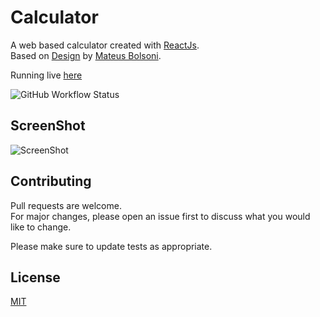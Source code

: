 # Calculator

A web based calculator created with [ReactJs](https://reactjs.org/). \
Based on
[Design](https://dribbble.com/shots/15066200-Calculator-App?utm_source=Clipboard_Shot&utm_campaign=mbolsoni&utm_content=Calculator%20App&utm_medium=Social_Share&utm_source=Clipboard_Shot&utm_campaign=mbolsoni&utm_content=Calculator%20App&utm_medium=Social_Share)
by [Mateus Bolsoni](https://dribbble.com/mbolsoni).

Running live [here](https://calculator-1738.web.app)

![GitHub Workflow Status](https://img.shields.io/github/workflow/status/augustinesaidimu/calculator/Release?style=flat-square)

## ScreenShot

![ScreenShot](https://raw.githubusercontent.com/augustinesaidimu/calculator/main/screenshot.png?raw=true)

## Contributing

Pull requests are welcome.\
For major changes, please open an issue first to discuss what you would like to change.

Please make sure to update tests as appropriate.

## License

[MIT](https://choosealicense.com/licenses/mit/)
